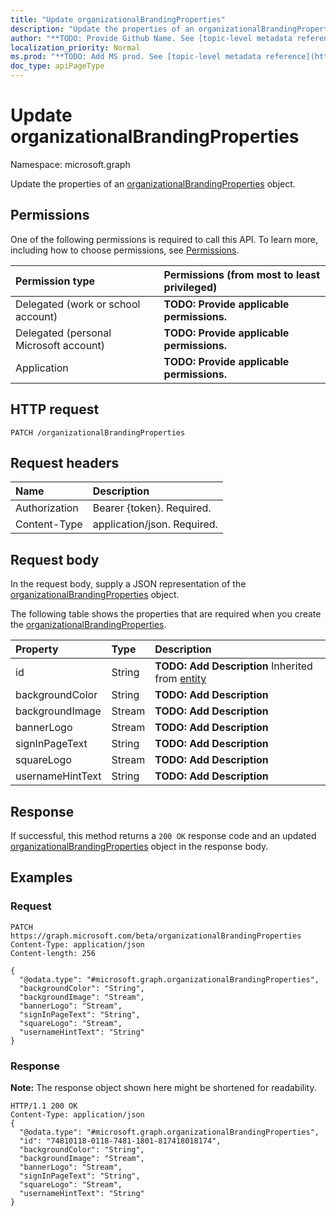 ```yaml
---
title: "Update organizationalBrandingProperties"
description: "Update the properties of an organizationalBrandingProperties object."
author: "**TODO: Provide Github Name. See [topic-level metadata reference](https://msgo.azurewebsites.net/add/document/guidelines/metadata.html#topic-level-metadata)**"
localization_priority: Normal
ms.prod: "**TODO: Add MS prod. See [topic-level metadata reference](https://msgo.azurewebsites.net/add/document/guidelines/metadata.html#topic-level-metadata)**"
doc_type: apiPageType
---
```


# Update organizationalBrandingProperties

Namespace: microsoft.graph

Update the properties of an [organizationalBrandingProperties](../resources/organizationalbrandingproperties.md) object.

## Permissions
One of the following permissions is required to call this API. To learn more, including how to choose permissions, see [Permissions](/concepts/permissions-reference.md).

|Permission type|Permissions (from most to least privileged)|
|:---|:---|
|Delegated (work or school account)|**TODO: Provide applicable permissions.**|
|Delegated (personal Microsoft account)|**TODO: Provide applicable permissions.**|
|Application|**TODO: Provide applicable permissions.**|

## HTTP request

<!-- {
  "blockType": "ignored"
}
-->
``` http
PATCH /organizationalBrandingProperties
```

## Request headers
|Name|Description|
|:---|:---|
|Authorization|Bearer {token}. Required.|
|Content-Type|application/json. Required.|

## Request body
In the request body, supply a JSON representation of the [organizationalBrandingProperties](../resources/organizationalbrandingproperties.md) object.

The following table shows the properties that are required when you create the [organizationalBrandingProperties](../resources/organizationalbrandingproperties.md).

|Property|Type|Description|
|:---|:---|:---|
|id|String|**TODO: Add Description** Inherited from [entity](../resources/entity.md)|
|backgroundColor|String|**TODO: Add Description**|
|backgroundImage|Stream|**TODO: Add Description**|
|bannerLogo|Stream|**TODO: Add Description**|
|signInPageText|String|**TODO: Add Description**|
|squareLogo|Stream|**TODO: Add Description**|
|usernameHintText|String|**TODO: Add Description**|



## Response

If successful, this method returns a `200 OK` response code and an updated [organizationalBrandingProperties](../resources/organizationalbrandingproperties.md) object in the response body.

## Examples

### Request
<!-- {
  "blockType": "request",
  "name": "update_organizationalbrandingproperties"
}
-->
``` http
PATCH https://graph.microsoft.com/beta/organizationalBrandingProperties
Content-Type: application/json
Content-length: 256

{
  "@odata.type": "#microsoft.graph.organizationalBrandingProperties",
  "backgroundColor": "String",
  "backgroundImage": "Stream",
  "bannerLogo": "Stream",
  "signInPageText": "String",
  "squareLogo": "Stream",
  "usernameHintText": "String"
}
```


### Response
**Note:** The response object shown here might be shortened for readability.
<!-- {
  "blockType": "response",
  "truncated": true
}
-->
``` http
HTTP/1.1 200 OK
Content-Type: application/json
{
  "@odata.type": "#microsoft.graph.organizationalBrandingProperties",
  "id": "74810118-0118-7481-1801-817418018174",
  "backgroundColor": "String",
  "backgroundImage": "Stream",
  "bannerLogo": "Stream",
  "signInPageText": "String",
  "squareLogo": "Stream",
  "usernameHintText": "String"
}
```

